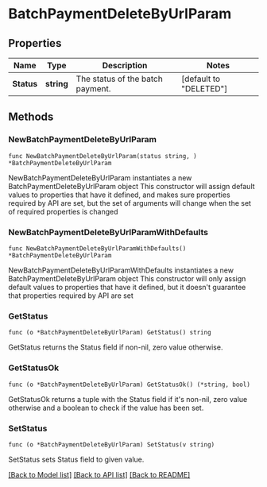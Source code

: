 # BatchPaymentDeleteByUrlParam

## Properties

Name | Type | Description | Notes
------------ | ------------- | ------------- | -------------
**Status** | **string** | The status of the batch payment. | [default to "DELETED"]

## Methods

### NewBatchPaymentDeleteByUrlParam

`func NewBatchPaymentDeleteByUrlParam(status string, ) *BatchPaymentDeleteByUrlParam`

NewBatchPaymentDeleteByUrlParam instantiates a new BatchPaymentDeleteByUrlParam object
This constructor will assign default values to properties that have it defined,
and makes sure properties required by API are set, but the set of arguments
will change when the set of required properties is changed

### NewBatchPaymentDeleteByUrlParamWithDefaults

`func NewBatchPaymentDeleteByUrlParamWithDefaults() *BatchPaymentDeleteByUrlParam`

NewBatchPaymentDeleteByUrlParamWithDefaults instantiates a new BatchPaymentDeleteByUrlParam object
This constructor will only assign default values to properties that have it defined,
but it doesn't guarantee that properties required by API are set

### GetStatus

`func (o *BatchPaymentDeleteByUrlParam) GetStatus() string`

GetStatus returns the Status field if non-nil, zero value otherwise.

### GetStatusOk

`func (o *BatchPaymentDeleteByUrlParam) GetStatusOk() (*string, bool)`

GetStatusOk returns a tuple with the Status field if it's non-nil, zero value otherwise
and a boolean to check if the value has been set.

### SetStatus

`func (o *BatchPaymentDeleteByUrlParam) SetStatus(v string)`

SetStatus sets Status field to given value.



[[Back to Model list]](../README.md#documentation-for-models) [[Back to API list]](../README.md#documentation-for-api-endpoints) [[Back to README]](../README.md)


